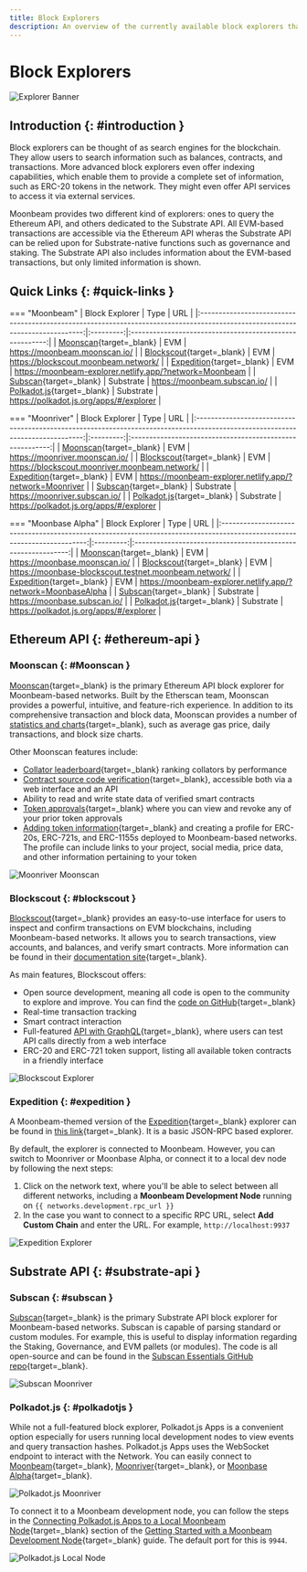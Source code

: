 ```yaml
---
title: Block Explorers
description: An overview of the currently available block explorers that may be used to navigate the Substrate and Ethereum layers of Moonbeam.
---
```


# Block Explorers

![Explorer Banner](/images/builders/get-started/explorers/explorers-banner.png)

## Introduction {: #introduction } 

Block explorers can be thought of as search engines for the blockchain. They allow users to search information such as balances, contracts, and transactions. More advanced block explorers even offer indexing capabilities, which enable them to provide a complete set of information, such as ERC-20 tokens in the network. They might even offer API services to access it via external services.

Moonbeam provides two different kind of explorers: ones to query the Ethereum API, and others  dedicated to the Substrate API. All EVM-based transactions are accessible via the Ethereum API wheras the Substrate API can be relied upon for Substrate-native functions such as governance and staking. The Substrate API also includes information about the EVM-based transactions, but only limited information is shown. 

## Quick Links {: #quick-links } 

=== "Moonbeam"
    |                                                        Block Explorer                                                        |   Type    |                           URL                           |
    |:----------------------------------------------------------------------------------------------------------------------------:|:---------:|:-------------------------------------------------------:|
    |                                   [Moonscan](https://moonbeam.moonscan.io/){target=_blank}                                   |    EVM    |              https://moonbeam.moonscan.io/              |
    |                              [Blockscout](https://blockscout.moonbeam.network/){target=_blank}                               |    EVM    |          https://blockscout.moonbeam.network/           |
    |                     [Expedition](https://moonbeam-explorer.netlify.app/?network=Moonbeam){target=_blank}                     |    EVM    | https://moonbeam-explorer.netlify.app/?network=Moonbeam |
    |                                    [Subscan](https://moonbeam.subscan.io/){target=_blank}                                    | Substrate |              https://moonbeam.subscan.io/               |
    | [Polkadot.js](https://polkadot.js.org/apps/?rpc=wss%3A%2F%2Fmoonbeam.api.onfinality.io%2Fpublic-ws#/explorer){target=_blank} | Substrate |         https://polkadot.js.org/apps/#/explorer         |


=== "Moonriver"
    |                                                        Block Explorer                                                         |   Type    |                           URL                            |
    |:-----------------------------------------------------------------------------------------------------------------------------:|:---------:|:--------------------------------------------------------:|
    |                                   [Moonscan](https://moonriver.moonscan.io/){target=_blank}                                   |    EVM    |              https://moonriver.moonscan.io/              |
    |                          [Blockscout](https://blockscout.moonriver.moonbeam.network/){target=_blank}                          |    EVM    |      https://blockscout.moonriver.moonbeam.network/      |
    |                     [Expedition](https://moonbeam-explorer.netlify.app/?network=Moonriver){target=_blank}                     |    EVM    | https://moonbeam-explorer.netlify.app/?network=Moonriver |
    |                                    [Subscan](https://moonriver.subscan.io/){target=_blank}                                    | Substrate |              https://moonriver.subscan.io/               |
    | [Polkadot.js](https://polkadot.js.org/apps/?rpc=wss%3A%2F%2Fmoonriver.api.onfinality.io%2Fpublic-ws#/explorer){target=_blank} | Substrate |         https://polkadot.js.org/apps/#/explorer          |

=== "Moonbase Alpha"
    |                                                     Block Explorer                                                      |   Type    |                             URL                              |
    |:-----------------------------------------------------------------------------------------------------------------------:|:---------:|:------------------------------------------------------------:|
    |                                [Moonscan](https://moonbase.moonscan.io/){target=_blank}                                 |    EVM    |                https://moonbase.moonscan.io/                 |
    |                   [Blockscout](https://moonbase-blockscout.testnet.moonbeam.network/){target=_blank}                    |    EVM    |    https://moonbase-blockscout.testnet.moonbeam.network/     |
    |                [Expedition](https://moonbeam-explorer.netlify.app/?network=MoonbaseAlpha){target=_blank}                |    EVM    | https://moonbeam-explorer.netlify.app/?network=MoonbaseAlpha |
    |                                 [Subscan](https://moonbase.subscan.io/){target=_blank}                                  | Substrate |                 https://moonbase.subscan.io/                 |
    | [Polkadot.js](https://polkadot.js.org/apps/?rpc=wss%3A%2F%2Fwss.api.moonbase.moonbeam.network#/explorer){target=_blank} | Substrate |           https://polkadot.js.org/apps/#/explorer            |

## Ethereum API {: #ethereum-api } 

### Moonscan {: #Moonscan } 

[Moonscan](https://moonscan.io/){target=_blank} is the primary Ethereum API block explorer for Moonbeam-based networks. Built by the Etherscan team, Moonscan provides a powerful, intuitive, and feature-rich experience. In addition to its comprehensive transaction and block data, Moonscan provides a number of [statistics and charts](https://moonbeam.moonscan.io/charts){target=_blank}, such as average gas price, daily transactions, and block size charts.

Other Moonscan features include:

 - [Collator leaderboard](https://moonbeam.moonscan.io/collators){target=_blank} ranking collators by performance
 - [Contract source code verification](/builders/build/eth-api/verify-contracts/block-explorers/){target=_blank}, accessible both via a web interface and an API
 - Ability to read and write state data of verified smart contracts
 - [Token approvals](https://moonscan.io/tokenapprovalchecker){target=_blank} where you can view and revoke any of your prior token approvals
 - [Adding token information](/builders/get-started/token-profile/){target=_blank} and creating a profile for ERC-20s, ERC-721s, and ERC-1155s deployed to Moonbeam-based networks. The profile can include links to your project, social media, price data, and other information pertaining to your token

![Moonriver Moonscan](/images/builders/get-started/explorers/explorers-1.png)

### Blockscout {: #blockscout } 

[Blockscout](https://blockscout.moonriver.moonbeam.network/){target=_blank} provides an easy-to-use interface for users to inspect and confirm transactions on EVM blockchains, including Moonbeam-based networks. It allows you to search transactions, view accounts, and balances, and verify smart contracts. More information can be found in their [documentation site](https://docs.blockscout.com/){target=_blank}.

As main features, Blockscout offers:

 - Open source development, meaning all code is open to the community to explore and improve. You can find the [code on GitHub](https://github.com/blockscout/blockscout){target=_blank}
 - Real-time transaction tracking
 - Smart contract interaction
 - Full-featured [API with GraphQL](https://blockscout.moonriver.moonbeam.network/graphiql){target=_blank}, where users can test API calls directly from a web interface
 - ERC-20 and ERC-721 token support, listing all available token contracts in a friendly interface

![Blockscout Explorer](/images/builders/get-started/explorers/explorers-2.png)

### Expedition {: #expedition } 

A Moonbeam-themed version of the [Expedition](https://github.com/xops/expedition){target=_blank} explorer can be found in [this link](https://moonbeam-explorer.netlify.app/){target=_blank}. It is a basic JSON-RPC based explorer.

By default, the explorer is connected to Moonbeam. However, you can switch to Moonriver or Moonbase Alpha, or connect it to a local dev node by following the next steps:

 1. Click on the network text, where you'll be able to select between all different networks, including a **Moonbeam Development Node** running on `{{ networks.development.rpc_url }}`
 2. In the case you want to connect to a specific RPC URL, select **Add Custom Chain** and enter the URL. For example, `http://localhost:9937`

![Expedition Explorer](/images/builders/get-started/explorers/explorers-3.png)

## Substrate API {: #substrate-api } 

### Subscan {: #subscan } 

[Subscan](https://moonbeam.subscan.io/){target=_blank} is the primary Substrate API block explorer for Moonbeam-based networks. Subscan is capable of parsing standard or custom modules. For example, this is useful to display information regarding the Staking, Governance, and EVM pallets (or modules). The code is all open-source and can be found in the [Subscan Essentials GitHub repo](https://github.com/itering/subscan-essentials){target=_blank}.

![Subscan Moonriver](/images/builders/get-started/explorers/explorers-4.png)

### Polkadot.js {: #polkadotjs } 

While not a full-featured block explorer, Polkadot.js Apps is a convenient option especially for users running local development nodes to view events and query transaction hashes. Polkadot.js Apps uses the WebSocket endpoint to interact with the Network. You can easily connect to [Moonbeam](https://polkadot.js.org/apps/?rpc=wss%3A%2F%2Fwss.api.moonbeam.network#/explorer){target=_blank}, [Moonriver](https://polkadot.js.org/apps/?rpc=wss%3A%2F%2Fwss.api.moonriver.moonbase.moonbeam.network#/explorer){target=_blank}, or [Moonbase Alpha](https://polkadot.js.org/apps/?rpc=wss%3A%2F%2Fwss.api.moonbase.moonbeam.network#/explorer){target=_blank}.

![Polkadot.js Moonriver](/images/builders/get-started/explorers/explorers-5.png)

To connect it to a Moonbeam development node, you can follow the steps in the [Connecting Polkadot.js Apps to a Local Moonbeam Node](/builders/get-started/networks/moonbeam-dev/#connecting-polkadot-js-apps-to-a-local-moonbeam-node){target=_blank} section of the [Getting Started with a Moonbeam Development Node](/builders/get-started/networks/moonbeam-dev/){target=_blank} guide. The default port for this is `9944`.

![Polkadot.js Local Node](/images/builders/get-started/explorers/explorers-6.png)
